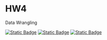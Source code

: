 # HW4
Data Wrangling

[![Static Badge][apache-badge]][apache-url]
[![Static Badge][linux-badge]][linux-url]
[![Static Badge][bash_script-badge]][bash_script-url]

[apache-badge]:https://img.shields.io/badge/Apache_License-2.0-green
[apache-url]:https://www.apache.org/licenses/LICENSE-2.0

[linux-badge]:https://img.shields.io/badge/linux-6.10-green
[linux-url]:https://www.linux.org/

[bash_script-badge]:https://img.shields.io/badge/bash-sh-green
[bash_script-url]:https://www.gnu.org/savannah-checkouts/gnu/bash/manual/bash.html
